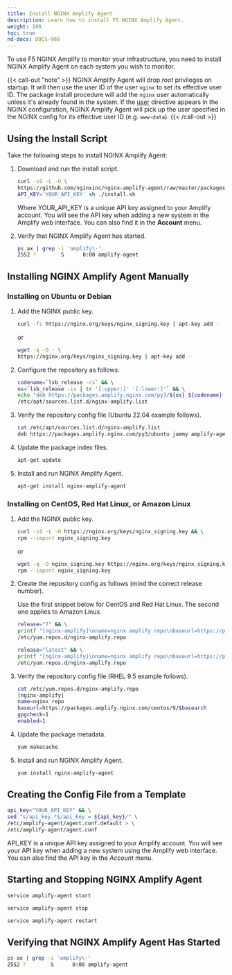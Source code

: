 ```yaml
---
title: Install NGINX Amplify Agent
description: Learn how to install F5 NGINX Amplify Agent.
weight: 100
toc: true
nd-docs: DOCS-968
---
```


To use F5 NGINX Amplify to monitor your infrastructure, you need to install NGINX Amplify Agent on each system you wish to monitor.

{{< call-out "note" >}} NGINX Amplify Agent will drop *root* privileges on startup. It will then use the user ID of the user `nginx` to set its effective user ID. The package install procedure will add the `nginx` user automatically unless it's already found in the system. If the [user](https://nginx.org/en/docs/ngx_core_module.html#user) directive appears in the NGINX configuration, NGINX Amplify Agent will pick up the user specified in the NGINX config for its effective user ID (e.g. `www-data`). {{< /call-out >}}

## Using the Install Script

Take the following steps to install NGINX Amplify Agent:

1. Download and run the install script.

   ```bash
   curl -sS -L -O \
   https://github.com/nginxinc/nginx-amplify-agent/raw/master/packages/install.sh && \
   API_KEY='YOUR_API_KEY' sh ./install.sh
   ```

   Where YOUR_API_KEY is a unique API key assigned to your Amplify account. You will see the API key when adding a new system in the Amplify web interface. You can also find it in the **Account** menu.

2. Verify that NGINX Amplify Agent has started.

   ```bash
   ps ax | grep -i 'amplify\-'
   2552 ?        S      0:00 amplify-agent
   ```

## Installing NGINX Amplify Agent Manually

### Installing on Ubuntu or Debian

1. Add the NGINX public key.

   ```bash
   curl -fs https://nginx.org/keys/nginx_signing.key | apt-key add -
   ```

   or

   ```bash
   wget -q -O - \
   https://nginx.org/keys/nginx_signing.key | apt-key add -
   ```

2. Configure the repository as follows.

    ```bash
    codename=`lsb_release -cs` && \
    os=`lsb_release -is | tr '[:upper:]' '[:lower:]'` && \
    echo "deb https://packages.amplify.nginx.com/py3/${os} ${codename} amplify-agent" > \
    /etc/apt/sources.list.d/nginx-amplify.list
    ```

3. Verify the repository config file (Ubuntu 22.04 example follows).

    ```bash
    cat /etc/apt/sources.list.d/nginx-amplify.list
    deb https://packages.amplify.nginx.com/py3/ubuntu jammy amplify-agent
    ```

4. Update the package index files.

    ```bash
    apt-get update
    ```

5. Install and run NGINX Amplify Agent.

    ```bash
    apt-get install nginx-amplify-agent
    ```

### Installing on CentOS, Red Hat Linux, or Amazon Linux

1. Add the NGINX public key.

    ```bash
    curl -sS -L -O https://nginx.org/keys/nginx_signing.key && \
    rpm --import nginx_signing.key
    ```

   or

    ```bash
    wget -q -O nginx_signing.key https://nginx.org/keys/nginx_signing.key && \
    rpm --import nginx_signing.key
    ```

2. Create the repository config as follows (mind the correct release number).

   Use the first snippet below for CentOS and Red Hat Linux. The second one applies to Amazon Linux.

    ```bash
    release="7" && \
    printf "[nginx-amplify]\nname=nginx amplify repo\nbaseurl=https://packages.amplify.nginx.com/py3/centos/${release}/\$basearch\ngpgcheck=1\nenabled=1\n" > \
    /etc/yum.repos.d/nginx-amplify.repo
    ```

    ```bash
    release="latest" && \
    printf "[nginx-amplify]\nname=nginx amplify repo\nbaseurl=https://packages.amplify.nginx.com/py3/amzn/${release}/\$basearch\ngpgcheck=1\nenabled=1\n" > \
    /etc/yum.repos.d/nginx-amplify.repo
    ```

3. Verify the repository config file (RHEL 9.5 example follows).

    ```bash
    cat /etc/yum.repos.d/nginx-amplify.repo
    [nginx-amplify]
    name=nginx repo
    baseurl=https://packages.amplify.nginx.com/centos/9/$basearch
    gpgcheck=1
    enabled=1
    ```

4. Update the package metadata.

    ```bash
    yum makecache
    ```

5. Install and run NGINX Amplify Agent.

    ```bash
    yum install nginx-amplify-agent
    ```

## Creating the Config File from a Template

```bash
api_key="YOUR_API_KEY" && \
sed "s/api_key.*$/api_key = ${api_key}/" \
/etc/amplify-agent/agent.conf.default > \
/etc/amplify-agent/agent.conf
```

API_KEY is a unique API key assigned to your Amplify account. You will see your API key when adding a new system using the Amplify web interface. You can also find the API key in the *Account* menu.

## Starting and Stopping NGINX Amplify Agent

```bash
service amplify-agent start
```

```bash
service amplify-agent stop
```

```bash
service amplify-agent restart
```

## Verifying that NGINX Amplify Agent Has Started

```bash
ps ax | grep -i 'amplify\-'
2552 ?        S      0:00 amplify-agent
```
